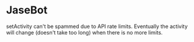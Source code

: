 # JaseBot

setActivity can't be spammed due to API rate limits. Eventually the activity will change (doesn't take too long) when there is no more limits.
